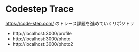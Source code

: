 # Codestep Trace

https://code-step.com/ のトレース課題を進めていくリポジトリ

- http://localhost:3000/profile
- http://localhost:3000/photo
- http://localhost:3000/photo2
